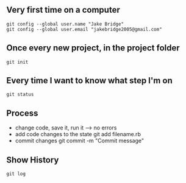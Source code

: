 Very first time on a computer
------------------------------
    git config --global user.name "Jake Bridge"
    git config --global user.email "jakebridge2005@gmail.com"


Once every new project, in the project folder
----------------------------------------------
    git init 


Every time I want to know what step I'm on
-------------------------------------------
    git status

Process
--------
* change code, save it, run it --> no errors
* add code changes to the state
    git add filename.rb
* commit changes
    git commit -m "Commit message"

Show History
-------------
    git log

